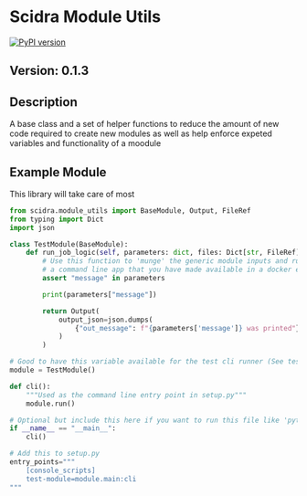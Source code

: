 # Scidra Module Utils

[![PyPI version](https://badge.fury.io/py/scidra-module-utils.svg)](https://badge.fury.io/py/scidra-module-utils)

## Version: 0.1.3

## Description

A base class and a set of helper functions to reduce the amount of new code required to create new modules as
well as help enforce expeted variables and functionality of a moodule

## Example Module

This library will take care of most

```python
from scidra.module_utils import BaseModule, Output, FileRef
from typing import Dict
import json

class TestModule(BaseModule):
    def run_job_logic(self, parameters: dict, files: Dict[str, FileRef]) -> Output:
        # Use this function to 'munge' the generic module inputs and run your existing python code or even
        # a command line app that you have made available in a docker environment.
        assert "message" in parameters

        print(parameters["message"])

        return Output(
            output_json=json.dumps(
                {"out_message": f"{parameters['message']} was printed"}
            )
        )

# Good to have this variable available for the test cli runner (See tests)
module = TestModule()

def cli():
    """Used as the command line entry point in setup.py"""
    module.run()

# Optional but include this here if you want to run this file like 'python module/main.py run-job --help'
if __name__ == "__main__":
    cli()
```

```python
# Add this to setup.py
entry_points="""
    [console_scripts]
    test-module=module.main:cli
"""
```
